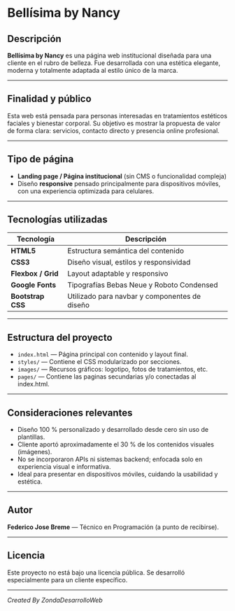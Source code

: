 # Bellísima by Nancy

##  Descripción
**Bellísima by Nancy** es una página web institucional diseñada para una cliente en el rubro de belleza. Fue desarrollada con una estética elegante, moderna y totalmente adaptada al estilo único de la marca.

---

##  Finalidad y público
Esta web está pensada para personas interesadas en tratamientos estéticos faciales y bienestar corporal. Su objetivo es mostrar la propuesta de valor de forma clara: servicios, contacto directo y presencia online profesional.

---

##  Tipo de página
- **Landing page / Página institucional** (sin CMS o funcionalidad compleja)
- Diseño **responsive** pensado principalmente para dispositivos móviles, con una experiencia optimizada para celulares.

---

##  Tecnologías utilizadas
| Tecnología         | Descripción                                     |
|-------------------|-------------------------------------------------|
| **HTML5**         | Estructura semántica del contenido              |
| **CSS3**          | Diseño visual, estilos y responsividad          |
| **Flexbox / Grid**| Layout adaptable y responsivo                   |
| **Google Fonts**  | Tipografías Bebas Neue y Roboto Condensed       |
| **Bootstrap CSS** | Utilizado para navbar y componentes de diseño   |

---

##  Estructura del proyecto
- `index.html` — Página principal con contenido y layout final.
- `styles/`        — Contiene el CSS modularizado por secciones.
- `images/`        — Recursos gráficos: logotipo, fotos de tratamientos, etc.
- `pages/`        — Contiene las paginas secundarias y/o conectadas al index.html.

---

##  Consideraciones relevantes
- Diseño 100 % personalizado y desarrollado desde cero sin uso de plantillas.
- Cliente aportó aproximadamente el 30 % de los contenidos visuales (imágenes).
- No se incorporaron APIs ni sistemas backend; enfocada solo en experiencia visual e informativa.
- Ideal para presentar en dispositivos móviles, cuidando la usabilidad y estética.

---

##  Autor
**Federico Jose Breme** — Técnico en Programación (a punto de recibirse).

---

## Licencia
Este proyecto no está bajo una licencia pública. Se desarrolló especialmente para un cliente específico.

---

*Created By ZondaDesarrolloWeb*
